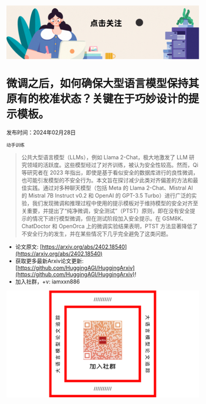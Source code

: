 ![](https://raw.githubusercontent.com/HuggingAGI/HuggingArxiv/main/imgs/follow2.gif)
# 微调之后，如何确保大型语言模型保持其原有的校准状态？关键在于巧妙设计的提示模板。
发布时间：2024年02月28日

`动手训练`
> 公共大型语言模型（LLMs），例如 Llama 2-Chat，极大地激发了 LLM 研究领域的活跃度。这些模型经过了对齐训练，被认为安全性较高。然而，Qi 等研究者在 2023 年指出，即使是基于看似安全的数据库进行的良性微调，也可能引发模型的不安全行为。本文旨在探讨减少此类对齐偏差的方法和最佳实践。通过对多种聊天模型（包括 Meta 的 Llama 2-Chat、Mistral AI 的 Mistral 7B Instruct v0.2 和 OpenAI 的 GPT-3.5 Turbo）进行广泛的实验，我们发现微调和推理过程中使用的提示模板对于维持模型的安全对齐至关重要，并提出了“纯净微调，安全测试”（PTST）原则，即在没有安全提示的情况下进行模型微调，但在测试阶段加入安全提示。在 GSM8K、ChatDoctor 和 OpenOrca 上的微调实验结果表明，PTST 方法显著降低了不安全行为的发生，并在某些情况下几乎完全避免了这类问题。



- 论文原文: [https://arxiv.org/abs/2402.18540](https://arxiv.org/abs/2402.18540)
- 获取更多最新Arxiv论文更新: [https://github.com/HuggingAGI/HuggingArxiv](https://github.com/HuggingAGI/HuggingArxiv)!
- 加入社群，+v: iamxxn886

![](https://raw.githubusercontent.com/HuggingAGI/HuggingArxiv/main/imgs/qrcode.png)